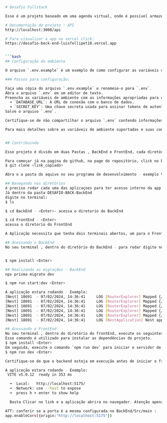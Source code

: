 ```bash
# Desafio Fullstack

Esse é um projeto baseado em uma agenda virtual, onde é possivel armazenar contatos, atravez de um usuario criado.

# Documentação do projeto : API 
http://localhost:3000/api

# Para visualizar a app no vercel click:
https://desafio-beck-end-luisfellipet18.vercel.app


```bash
## Configuração do ambiente

O arquivo `.env.example` é um exemplo de como configurar as variáveis de ambiente necessárias para o funcionamento do projeto. Antes de iniciar o projeto, é necessário criar um arquivo `.env` com base neste exemplo e preencher as informações relevantes.

### Passos para configuração:

Faça uma cópia do arquivo `.env.example` e renomeie-o para `.env`.
Abra o arquivo `.env` em um editor de texto.
Preencha as variáveis de ambiente com as informações apropriadas para o seu ambiente de desenvolvimento. As variáveis comuns incluem:
  ➜ `DATABASE_URL`: A URL de conexão com o banco de dados.
  ➜ `SECRET_KEY`: Uma chave secreta usada para assinar tokens de autenticação, etc.
Salve o arquivo `.env`.

Certifique-se de não compartilhar o arquivo `.env` contendo informações sensíveis, como senhas e chaves secretas, em repositórios públicos. É uma boa prática manter o arquivo `.env` listado no arquivo `.gitignore` para evitar seu rastreamento pelo controle de versão.

Para mais detalhes sobre as variáveis de ambiente suportadas e suas configurações, consulte a documentação do projeto.


## Contribuindo

Esse projeto é divido em duas Pastas , BackEnd e FrontEnd, cada diretório possui a sua inicialização. 

Para começar já na pagina do github, na page do repositório, click no botão verde Code, em seguica click no icone Copy url to clipboard, para copiar o repositório, va no terminal da sua maquina e clone o repositorio com o comando :
$ git clone <link_copiado>

Abra o a pasta do aquivo no seu programa de desenvolvimento - exemplo VS Code. 

## Navegando nos diretórios
é preciso rodar cada uma das aplicaçoes para ter acesso interno da app
Já dentro da pasta DESAFIO-BACK-BackEnd
digite no terminal:
$ ls 

$ cd BackEnd - <Enter>- acessa o diretorio do BackEnd

$ cd FrontEnd - <Enter> 
acessa o diretorio do FrontEnd 

A Aplicação necessita que tenha dois terminais abertos, um para o FrontEnd e outro para o BackEnd.

## Acessando o BackEnd 
No seu terminal , dentro do diretório do BackEnd - para rodar digite no terminal


$ npm install <Enter>

## Realizando as migrações - BackEnd
npx prisma migrate dev

$ npm run start:dev <Enter>

A aplicação estara rodando - Exemplo: 
[Nest] 18691  - 07/02/2024, 14:36:41     LOG [RouterExplorer] Mapped {/contacts, POST} route +1ms
[Nest] 18691  - 07/02/2024, 14:36:41     LOG [RouterExplorer] Mapped {/contacts, GET} route +0ms
[Nest] 18691  - 07/02/2024, 14:36:41     LOG [RouterExplorer] Mapped {/contacts/:id, GET} route +0ms
[Nest] 18691  - 07/02/2024, 14:36:41     LOG [RouterExplorer] Mapped {/contacts/:id, PATCH} route +1ms
[Nest] 18691  - 07/02/2024, 14:36:41     LOG [RouterExplorer] Mapped {/contacts/:id, DELETE} route +0ms
[Nest] 18691  - 07/02/2024, 14:36:41     LOG [NestApplication] Nest application successfully started +55ms

## Acessando o FrontEnd 
No seu terminal , dentro do diretório do frontEnd, execute os seguintes comandos:
Esse comando é utilizado para instalar as dependências do projeto.
$ npm install <Enter>
Em seguida, execute o comando `npm run dev` para iniciar o servidor de desenvolvimento do frontend.
$ npm run dev <Enter>

Certifique-se de que o backend esteja em execução antes de iniciar o frontend.

A aplicação estara rodando - Exemplo: 
 VITE v5.0.12  ready in 353 ms

  ➜  Local:   http://localhost:5175/
  ➜  Network: use --host to expose
  ➜  press h + enter to show help

  Basta Clicar no link e a aplicação abrira no navegador. Atenção apenas funcionará com o BackEnd iniciado e rodando. 

ATT: conferir se a porta é a mesma configurada no BackEnd/Src/main :
app.enableCors({origin:"http://localhost:5175"})







